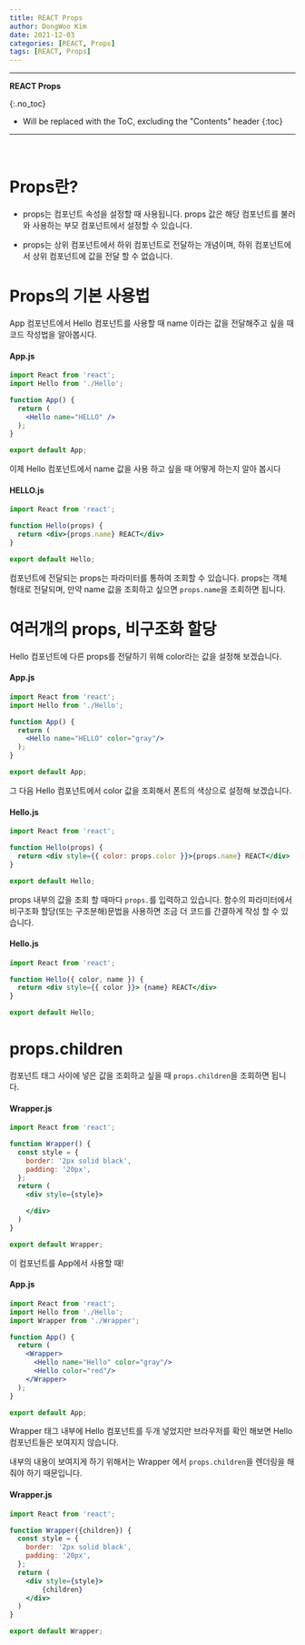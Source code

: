 ```yaml
---
title: REACT Props
author: DongWoo Kim
date: 2021-12-03
categories: [REACT, Props]
tags: [REACT, Props]
---
```


---

**REACT Props**

{:.no_toc}

* Will be replaced with the ToC, excluding the "Contents" header
{:toc}

---

<br/>


# **Props란?**
- props는 컴포넌트 속성을 설정할 때 사용됩니다. props 값은 해당 컴포넌트를 불러와 사용하는 부모 컴포넌트에서 설정할 수 있습니다.

- props는 상위 컴포넌트에서 하위 컴포넌트로 전달하는 개념이며, 하위 컴포넌트에서 상위 컴포넌트에 값을 전달 할 수 없습니다.


# **Props의 기본 사용법**
App 컴포넌트에서 Hello 컴포넌트를 사용할 때 name 이라는 값을 전달해주고 싶을 때 코드 작성법을 알아봅시다.

<h4>App.js</h4>

```jsx
import React from 'react';
import Hello from './Hello';

function App() {
  return (
    <Hello name="HELLO" />
  );
}

export default App;
```

이제 Hello 컴포넌트에서 name 값을 사용 하고 싶을 때 어떻게 하는지 알아 봅시다

<h4>HELLO.js</h4>

```jsx
import React from 'react';

function Hello(props) {
  return <div>{props.name} REACT</div>
}

export default Hello;
```

컴포넌트에 전달되는 props는 파라미터를 통하여 조회할 수 있습니다.
props는 객체 형태로 전달되며, 만약 name 값을 조회하고 싶으면 ```props.name```을 조회하면 됩니다.


# **여러개의 props, 비구조화 할당**
Hello 컴포넌트에 다른 props를 전달하기 위해 color라는 값을 설정해 보겠습니다.

<h4>App.js</h4>

```jsx
import React from 'react';
import Hello from './Hello';

function App() {
  return (
    <Hello name="HELLO" color="gray"/>
  );
}

export default App;

```

그 다음 Hello 컴포넌트에서 color 값을 조회해서 폰트의 색상으로 설정해 보겠습니다.

<h4>Hello.js</h4>

```jsx
import React from 'react';

function Hello(props) {
  return <div style={{ color: props.color }}>{props.name} REACT</div>
}

export default Hello;

```

props 내부의 값을 조회 할 때마다 ```props.```를 입력하고 있습니다.
함수의 파라미터에서 비구조화 할당(또는 구조분해)문법을 사용하면 조금 더 코드를 간결하게 작성 할 수 있습니다.

<h4>Hello.js</h4>

```jsx
import React from 'react';

function Hello({ color, name }) {
  return <div style={{ color }}> {name} REACT</div>
}

export default Hello;

```

# **props.children**
컴포넌트 태그 사이에 넣은 값을 조회하고 싶을 때 ```props.children```을 조회하면 됩니다.

<h4>Wrapper.js</h4>

```jsx
import React from 'react';

function Wrapper() {
  const style = {
    border: '2px solid black',
    padding: '20px',
  };
  return (
    <div style={style}>

    </div>
  )
}

export default Wrapper;

```

이 컴포넌트를 App에서 사용할 때!
<h4>App.js</h4>

```jsx
import React from 'react';
import Hello from './Hello';
import Wrapper from './Wrapper';

function App() {
  return (
    <Wrapper>
      <Hello name="Hello" color="gray"/>
      <Hello color="red"/>
    </Wrapper>
  );
}

export default App;
```

Wrapper 태그 내부에 Hello 컴포넌트를 두개 넣었지만 브라우저를 확인 해보면 Hello 컴포넌트들은 보여지지 않습니다.

내부의 내용이 보여지게 하기 위해서는 Wrapper 에서 ```props.children```을 렌더링을 해줘야 하기 때문입니다.


<h4>Wrapper.js</h4>

```jsx
import React from 'react';

function Wrapper({children}) {
  const style = {
    border: '2px solid black',
    padding: '20px',
  };
  return (
    <div style={style}>
        {children}
    </div>
  )
}

export default Wrapper;
```